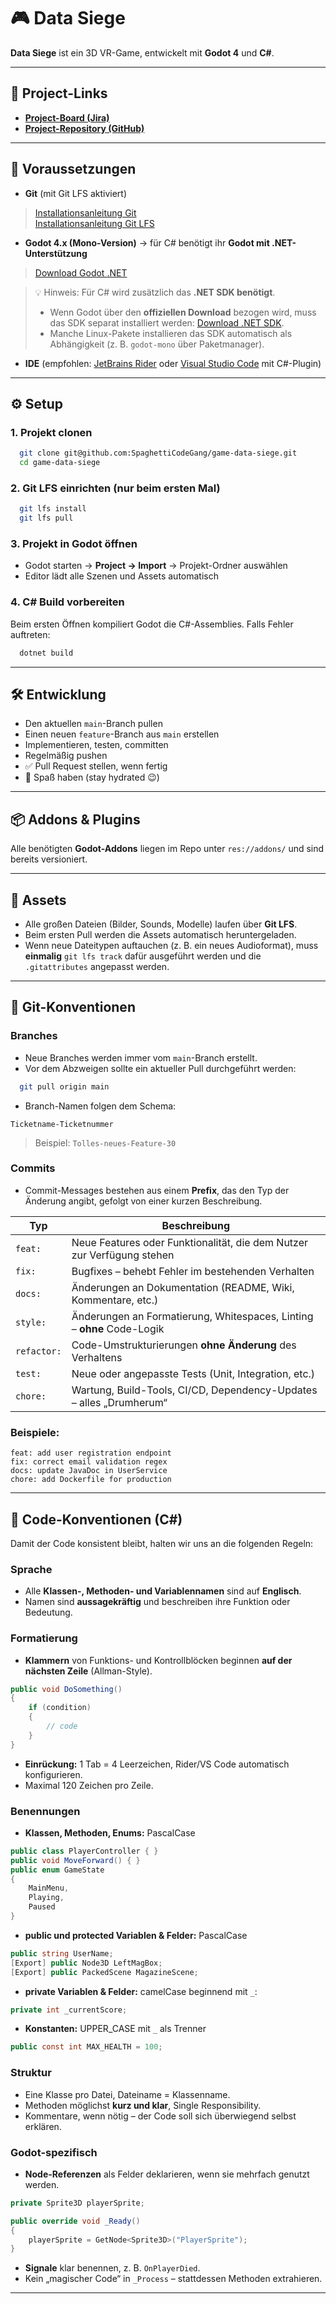 
# 🎮 Data Siege

**Data Siege** ist ein 3D VR-Game, entwickelt mit **Godot 4** und **C#**.

---

## 🔗 Project-Links
- **[Project-Board (Jira)](https://intermedien.atlassian.net/jira/software/projects/INTMED/list)**
- **[Project-Repository (GitHub)](https://github.com/SpaghettiCodeGang/game-data-siege)**

---

## 🧰 Voraussetzungen

- **Git** (mit Git LFS aktiviert)
> [Installationsanleitung Git](https://git-scm.com/downloads)  
> [Installationsanleitung Git LFS](https://git-lfs.com/)

- **Godot 4.x (Mono-Version)** → für C# benötigt ihr **Godot mit .NET-Unterstützung**
> [Download Godot .NET](https://godotengine.org/download)

> 💡 Hinweis: Für C# wird zusätzlich das **.NET SDK benötigt**.
> - Wenn Godot über den **offiziellen Download** bezogen wird, muss das SDK separat installiert werden: [Download .NET SDK](https://dotnet.microsoft.com/en-us/download).
> - Manche Linux-Pakete installieren das SDK automatisch als Abhängigkeit (z. B. `godot-mono` über Paketmanager).

- **IDE** (empfohlen: [JetBrains Rider](https://www.jetbrains.com/rider/) oder [Visual Studio Code](https://code.visualstudio.com/) mit C#-Plugin)

---

## ⚙️ Setup

### 1. Projekt clonen
```bash
  git clone git@github.com:SpaghettiCodeGang/game-data-siege.git
  cd game-data-siege
```

### 2. Git LFS einrichten (nur beim ersten Mal)
```bash
  git lfs install
  git lfs pull
```

### 3. Projekt in Godot öffnen
- Godot starten → **Project → Import** → Projekt-Ordner auswählen
- Editor lädt alle Szenen und Assets automatisch

### 4. C# Build vorbereiten
Beim ersten Öffnen kompiliert Godot die C#-Assemblies. Falls Fehler auftreten:
```bash
  dotnet build
```

---

## 🛠️ Entwicklung

- Den aktuellen `main`-Branch pullen
- Einen neuen `feature`-Branch aus `main` erstellen
- Implementieren, testen, committen
- Regelmäßig pushen
- ✅ Pull Request stellen, wenn fertig
- 🧃 Spaß haben (stay hydrated 😉)

---

## 📦 Addons & Plugins
Alle benötigten **Godot-Addons** liegen im Repo unter `res://addons/` und sind bereits versioniert.  

---

## 🧩 Assets
- Alle großen Dateien (Bilder, Sounds, Modelle) laufen über **Git LFS**.
- Beim ersten Pull werden die Assets automatisch heruntergeladen.
- Wenn neue Dateitypen auftauchen (z. B. ein neues Audioformat), muss **einmalig** `git lfs track` dafür ausgeführt werden und die `.gitattributes` angepasst werden.

---

## 🌿 Git-Konventionen

### Branches
- Neue Branches werden immer vom `main`-Branch erstellt.
- Vor dem Abzweigen sollte ein aktueller Pull durchgeführt werden:
```bash
  git pull origin main
```
- Branch-Namen folgen dem Schema:
```
Ticketname-Ticketnummer
```
> Beispiel: `Tolles-neues-Feature-30`

### Commits
- Commit-Messages bestehen aus einem **Prefix**, das den Typ der Änderung angibt, gefolgt von einer kurzen Beschreibung.

| Typ         | Beschreibung                                                                 |
|-------------|------------------------------------------------------------------------------|
| `feat:`     | Neue Features oder Funktionalität, die dem Nutzer zur Verfügung stehen       |
| `fix:`      | Bugfixes – behebt Fehler im bestehenden Verhalten                            |
| `docs:`     | Änderungen an Dokumentation (README, Wiki, Kommentare, etc.)                 |
| `style:`    | Änderungen an Formatierung, Whitespaces, Linting – **ohne** Code-Logik       |
| `refactor:` | Code-Umstrukturierungen **ohne Änderung** des Verhaltens                     |
| `test:`     | Neue oder angepasste Tests (Unit, Integration, etc.)                         |
| `chore:`    | Wartung, Build-Tools, CI/CD, Dependency-Updates – alles „Drumherum“          |

### Beispiele:
```
feat: add user registration endpoint
fix: correct email validation regex
docs: update JavaDoc in UserService
chore: add Dockerfile for production
```

---

## 📐 Code-Konventionen (C#)

Damit der Code konsistent bleibt, halten wir uns an die folgenden Regeln:

### Sprache
- Alle **Klassen-, Methoden- und Variablennamen** sind auf **Englisch**.
- Namen sind **aussagekräftig** und beschreiben ihre Funktion oder Bedeutung.

### Formatierung
- **Klammern** von Funktions- und Kontrollblöcken beginnen **auf der nächsten Zeile** (Allman-Style).
```csharp
public void DoSomething()
{
	if (condition)
	{
		// code
	}
}
```

- **Einrückung:** 1 Tab = 4 Leerzeichen, Rider/VS Code automatisch konfigurieren.
- Maximal 120 Zeichen pro Zeile.

### Benennungen
- **Klassen, Methoden, Enums:** PascalCase
```csharp
public class PlayerController { }
public void MoveForward() { }
public enum GameState
{
	MainMenu,
	Playing,
	Paused
}
```

- **public und protected Variablen & Felder:** PascalCase
```csharp
public string UserName;
[Export] public Node3D LeftMagBox;
[Export] public PackedScene MagazineScene;
```

- **private Variablen & Felder:** camelCase beginnend mit `_`:
```csharp
private int _currentScore;
```

- **Konstanten:** UPPER_CASE mit `_` als Trenner
```csharp
public const int MAX_HEALTH = 100;
```

### Struktur
- Eine Klasse pro Datei, Dateiname = Klassenname.
- Methoden möglichst **kurz und klar**, Single Responsibility.
- Kommentare, wenn nötig – der Code soll sich überwiegend selbst erklären.

### Godot-spezifisch
- **Node-Referenzen** als Felder deklarieren, wenn sie mehrfach genutzt werden.
```csharp
private Sprite3D playerSprite;

public override void _Ready()
{
	playerSprite = GetNode<Sprite3D>("PlayerSprite");
}
```

- **Signale** klar benennen, z. B. `OnPlayerDied`.
- Kein „magischer Code“ in `_Process` – stattdessen Methoden extrahieren.

---
